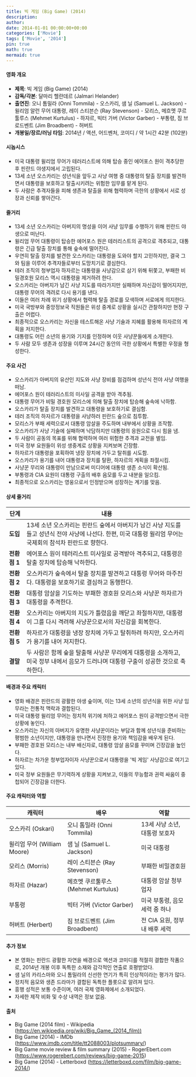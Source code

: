 ```yaml
---
title: 빅 게임 (Big Game) (2014)
description: 
author: 
date: 2014-01-01 00:00:00+00:00
categories: ['Movie']
tags: ['Movie', '2014']
pin: true
math: true
mermaid: true
---
```

#### 영화 개요

- **제목**: 빅 게임 (Big Game) (2014)  
- **감독/각본**: 달마리 헬란데르 (Jalmari Helander)  
- **출연진**: 오니 톰밀라 (Onni Tommila) - 오스카리, 샘 닐 (Samuel L. Jackson) - 윌리엄 알런 무어 대통령, 레이 스티븐슨 (Ray Stevenson) - 모리스, 메흐멧 쿠르툴루스 (Mehmet Kurtulus) - 하자르, 빅터 가버 (Victor Garber) - 부통령, 짐 브로드벤트 (Jim Broadbent) - 허버트  
- **개봉일/장르/러닝 타임**: 2014년 / 액션, 어드벤처, 코미디 / 약 1시간 42분 (102분)

#### 시놉시스

- 미국 대통령 윌리엄 무어가 테러리스트에 의해 탑승 중인 에어포스 원이 격추당한 후 핀란드 야생지에서 고립된다.  
- 13세 소년 오스카리는 성년식을 앞두고 사냥 여행 중 대통령의 탈출 장치를 발견하면서 대통령을 보호하고 탈출시키려는 위험한 임무를 맡게 된다.  
- 두 사람은 추격자들을 피해 생존과 탈출을 위해 협력하며 극한의 상황에서 서로 성장과 신뢰를 쌓아간다.

#### 줄거리

- 13세 소년 오스카리는 아버지의 명성을 이어 사냥 임무를 수행하기 위해 핀란드 야생으로 떠난다.  
- 윌리엄 무어 대통령이 탑승한 에어포스 원은 테러리스트의 공격으로 격추되고, 대통령은 긴급 탈출 장치를 통해 숲속에 떨어진다.  
- 우연히 탈출 장치를 발견한 오스카리는 대통령을 도와야 할지 고민하지만, 결국 그와 팀을 이루어 추격자들로부터 도망치기로 결심한다.  
- 테러 조직의 청부업자 하자르는 대통령을 사냥감으로 삼기 위해 뒤쫓고, 부패한 비밀경호원 모리스 역시 대통령을 제거하려 한다.  
- 오스카리는 아버지가 남긴 사냥 지도를 따라가지만 실패하며 자신감이 떨어지지만, 대통령 무어의 격려로 다시 용기를 낸다.  
- 이들은 여러 차례 위기 상황에서 협력해 탈출 경로를 모색하며 서로에게 의지한다.  
- 미국 국방부와 중앙정보국 직원들은 위성 중계로 상황을 실시간 관찰하지만 현장 구출은 어렵다.  
- 최종적으로 오스카리는 자신을 테스트해온 사냥 기술과 지혜를 활용해 하자르의 계획을 저지한다.  
- 대통령도 어린 소년의 용기와 기지를 인정하며 이웃 사냥꾼들에게 소개한다.  
- 두 사람 모두 생존과 성장을 이루며 24시간 동안의 극한 상황에서 특별한 우정을 형성한다.

#### 주요 사건

- 오스카리가 아버지의 유산인 지도와 사냥 장비를 점검하며 성년식 전야 사냥 여행을 떠남.  
- 에어포스 원이 테러리스트의 미사일 공격을 받아 격추됨.  
- 대통령 무어가 비밀 경호원 모리스에 의해 탈출 장치에 탑승해 숲속에 낙하함.  
- 오스카리가 탈출 장치를 발견하고 대통령을 보호하기로 결심함.  
- 테러 조직의 하자르가 대통령을 사냥하러 핀란드 숲으로 침투함.  
- 모리스가 부패 세력으로서 대통령 암살을 주도하며 내부에서 상황을 조작함.  
- 오스카리가 사냥 기술에 실패하며 낙담하지만 대통령의 응원으로 다시 힘을 냄.  
- 두 사람이 공동의 목표를 위해 협력하며 여러 위험한 추격과 교전을 벌임.  
- 미국 정부 요원들이 위성 생중계로 상황을 지켜보며 긴장함.  
- 하자르가 대통령을 포획하여 냉장 장치에 가두고 탈취를 시도함.  
- 오스카리가 용기를 내어 대통령과 장치를 탈환, 하자르의 계획을 좌절시킴.  
- 사냥꾼 무리와 대통령이 만남으로써 미디어에 대통령 생존 소식이 확산됨.  
- 부통령과 CIA 요원이 대통령 구출의 배후 음모를 두고 내분을 일으킴.  
- 최종적으로 오스카리는 영웅으로서 인정받으며 성장하는 계기를 맞음.

#### 상세 줄거리

| **단계**    | **내용**                                                                                                                                               |
|-------------|--------------------------------------------------------------------------------------------------------------------------------------------------------|
| **도입**    | 13세 소년 오스카리는 핀란드 숲에서 아버지가 남긴 사냥 지도를 들고 성년식 전야 사냥에 나선다. 한편, 미국 대통령 윌리엄 무어는 국제회의 참석차 핀란드로 향한다.                                        |
| **전환점 1** | 에어포스 원이 테러리스트 미사일로 공격받아 격추되고, 대통령은 탈출 장치에 탑승해 낙하한다.                                                             |
| **전환점 2** | 오스카리가 숲속에서 탈출 장치를 발견하고 대통령 무어와 마주친다. 대통령을 보호하기로 결심하고 동행한다.                                                        |
| **전환점 3** | 대통령 암살을 기도하는 부패한 경호원 모리스와 사냥꾼 하자르가 대통령을 추격한다.                                                                               |
| **전환점 4** | 오스카리는 아버지의 지도가 틀렸음을 깨닫고 좌절하지만, 대통령이 그를 다시 격려해 사냥꾼으로서의 자신감을 회복한다.                                          |
| **전환점 5** | 하자르가 대통령을 냉장 장치에 가두고 탈취하려 하지만, 오스카리가 용기를 내어 저지한다.                                                                           |
| **결말**    | 두 사람은 함께 숲을 탈출해 사냥꾼 무리에게 대통령을 소개하고, 미국 정부 내에서 음모가 드러나며 대통령 구출이 성공한 것으로 축하한다.                     |

#### 배경과 주요 캐릭터

- 영화 배경은 핀란드의 광활한 야생 숲이며, 이는 13세 소년의 성년식을 위한 사냥 임무라는 전통적 맥락과 결합된다.  
- 미국 대통령 윌리엄 무어는 정치적 위기에 처하고 에어포스 원이 공격받으면서 극한 상황에 놓인다.  
- 오스카리는 자신의 아버지가 유명한 사냥꾼이라는 부담과 함께 성년식을 준비하는 평범한 소년이지만, 대통령을 만나면서 진정한 용기와 책임감을 배우게 된다.  
- 부패한 경호원 모리스는 내부 배신자로, 대통령 암살 음모를 꾸미며 긴장감을 높인다.  
- 하자르는 차가운 청부업자이자 사냥꾼으로서 대통령을 '빅 게임' 사냥감으로 여기고 있다.  
- 미국 정부 요원들은 무기력하게 상황을 지켜보고, 이들의 무능함과 권력 싸움이 중첩되어 긴장감을 더한다.

#### 주요 캐릭터와 역할

| **캐릭터**       | **배우**              | **역할**                         |
|-----------------|---------------------|--------------------------------|
| 오스카리 (Oskari)      | 오니 톰밀라 (Onni Tommila)   | 13세 사냥 소년, 대통령 보호자           |
| 윌리엄 무어 (William Moore) | 샘 닐 (Samuel L. Jackson)    | 미국 대통령                      |
| 모리스 (Morris)         | 레이 스티븐슨 (Ray Stevenson) | 부패한 비밀경호원                   |
| 하자르 (Hazar)          | 메흐멧 쿠르툴루스 (Mehmet Kurtulus) | 대통령 암살 청부업자                |
| 부통령                 | 빅터 가버 (Victor Garber)     | 미국 부통령, 음모 세력 중 하나           |
| 허버트 (Herbert)        | 짐 브로드벤트 (Jim Broadbent)  | 전 CIA 요원, 정부 내 배후 세력         |

#### 추가 정보

- 본 영화는 핀란드 광활한 자연을 배경으로 액션과 코미디를 적절히 결합한 작품으로, 2014년 개봉 이후 독특한 소재와 감각적인 연출로 호평받았다.  
- 샘 닐의 카리스마와 오니 톰밀라의 신선한 연기가 특히 인상적이라는 평가가 많다.  
- 정치적 음모와 생존 드라마가 결합된 독특한 플롯으로 알려져 있다.  
- 흥행 성적은 보통 수준이며, 여러 국제 영화제에서 소개되었다.  
- 자세한 제작 비화 및 수상 내역은 정보 없음.

#### 출처

- Big Game (2014 film) - Wikipedia (https://en.wikipedia.org/wiki/Big_Game_(2014_film))  
- Big Game (2014) - IMDb (https://www.imdb.com/title/tt2088003/plotsummary/)  
- Big Game movie review & film summary (2015) - RogerEbert.com (https://www.rogerebert.com/reviews/big-game-2015)  
- Big Game (2014) - Letterboxd (https://letterboxd.com/film/big-game-2014/)
